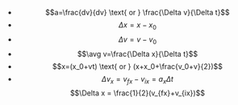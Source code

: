 - $$a=\frac{dv}{dv} \text{ or } \frac{\Delta v}{\Delta t}$$
- $$\Delta x=x-x_0$$
- $$\Delta v=v-v_0$$$$$$
- $$\avg v=\frac{\Delta x}{\Delta t}$$
- $$x=(x_0+vt) \text{ or } (x+x_0+\frac{v_0+v}{2})$$
- $$\Delta v_x=v_{fx}-v_{ix}=a_x\Delta t$$
  $$\Delta x = \frac{1}{2}(v_{fx}+v_{ix})$$
